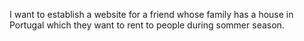 I want to establish a website for a friend whose family has a house in Portugal which they want to rent to people during sommer season.
